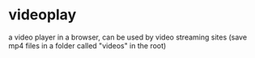 # videoplay
a video player in a browser, can be used by video streaming sites (save mp4 files in a folder called "videos" in the root)
